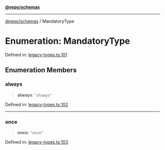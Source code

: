[**@repo/schemas**](../README.md)

---

[@repo/schemas](../README.md) / MandatoryType

# Enumeration: MandatoryType

Defined in: [legacy-types.ts:101](https://github.com/alexqguo/drinking-board-game-v3/blob/fc5adf9b53e666003d4a7f6c500cdc49fb9dbd39/packages/schemas/src/legacy-types.ts#L101)

## Enumeration Members

### always

> **always**: `"always"`

Defined in: [legacy-types.ts:102](https://github.com/alexqguo/drinking-board-game-v3/blob/fc5adf9b53e666003d4a7f6c500cdc49fb9dbd39/packages/schemas/src/legacy-types.ts#L102)

---

### once

> **once**: `"once"`

Defined in: [legacy-types.ts:103](https://github.com/alexqguo/drinking-board-game-v3/blob/fc5adf9b53e666003d4a7f6c500cdc49fb9dbd39/packages/schemas/src/legacy-types.ts#L103)
